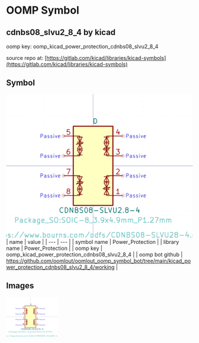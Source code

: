 # OOMP Symbol  
## cdnbs08_slvu2_8_4  by kicad  
  
oomp key: oomp_kicad_power_protection_cdnbs08_slvu2_8_4  
  
source repo at: [https://gitlab.com/kicad/libraries/kicad-symbols](https://gitlab.com/kicad/libraries/kicad-symbols)  
## Symbol  
  
[![working.png](working_600.png)](working.png)  
| name | value | 
| --- | --- | 
| symbol name | Power_Protection | 
| library name | Power_Protection | 
| oomp key | oomp_kicad_power_protection_cdnbs08_slvu2_8_4 | 
| oomp bot github | https://github.com/oomlout/oomlout_oomp_symbol_bot/tree/main/kicad_power_protection_cdnbs08_slvu2_8_4/working | 
## Images  
  
[![working.png](working_140.png)](working.png)  
